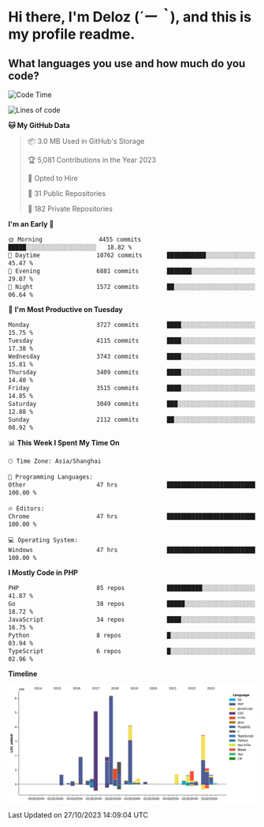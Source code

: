 # **Hi there, I'm Deloz (*´ー｀*), and this is my profile readme.**

## **What languages you use and how much do you code?**

<!--START_SECTION:waka-->
![Code Time](http://img.shields.io/badge/Code%20Time-2%2C663%20hrs%2029%20mins-blue)

![Lines of code](https://img.shields.io/badge/From%20Hello%20World%20I%27ve%20Written-32.3%20million%20lines%20of%20code-blue)

**🐱 My GitHub Data** 

> 📦 3.0 MB Used in GitHub's Storage 
 > 
> 🏆 5,081 Contributions in the Year 2023
 > 
> 💼 Opted to Hire
 > 
> 📜 31 Public Repositories 
 > 
> 🔑 182 Private Repositories 
 > 
**I'm an Early 🐤** 

```text
🌞 Morning                4455 commits        █████░░░░░░░░░░░░░░░░░░░░   18.82 % 
🌆 Daytime                10762 commits       ███████████░░░░░░░░░░░░░░   45.47 % 
🌃 Evening                6881 commits        ███████░░░░░░░░░░░░░░░░░░   29.07 % 
🌙 Night                  1572 commits        ██░░░░░░░░░░░░░░░░░░░░░░░   06.64 % 
```
📅 **I'm Most Productive on Tuesday** 

```text
Monday                   3727 commits        ████░░░░░░░░░░░░░░░░░░░░░   15.75 % 
Tuesday                  4115 commits        ████░░░░░░░░░░░░░░░░░░░░░   17.38 % 
Wednesday                3743 commits        ████░░░░░░░░░░░░░░░░░░░░░   15.81 % 
Thursday                 3409 commits        ████░░░░░░░░░░░░░░░░░░░░░   14.40 % 
Friday                   3515 commits        ████░░░░░░░░░░░░░░░░░░░░░   14.85 % 
Saturday                 3049 commits        ███░░░░░░░░░░░░░░░░░░░░░░   12.88 % 
Sunday                   2112 commits        ██░░░░░░░░░░░░░░░░░░░░░░░   08.92 % 
```


📊 **This Week I Spent My Time On** 

```text
🕑︎ Time Zone: Asia/Shanghai

💬 Programming Languages: 
Other                    47 hrs              █████████████████████████   100.00 % 

🔥 Editors: 
Chrome                   47 hrs              █████████████████████████   100.00 % 

💻 Operating System: 
Windows                  47 hrs              █████████████████████████   100.00 % 
```

**I Mostly Code in PHP** 

```text
PHP                      85 repos            ██████████░░░░░░░░░░░░░░░   41.87 % 
Go                       38 repos            █████░░░░░░░░░░░░░░░░░░░░   18.72 % 
JavaScript               34 repos            ████░░░░░░░░░░░░░░░░░░░░░   16.75 % 
Python                   8 repos             █░░░░░░░░░░░░░░░░░░░░░░░░   03.94 % 
TypeScript               6 repos             █░░░░░░░░░░░░░░░░░░░░░░░░   02.96 % 
```



**Timeline**

![Lines of Code chart](https://raw.githubusercontent.com/deloz/deloz/main/assets/bar_graph.png)


 Last Updated on 27/10/2023 14:09:04 UTC
<!--END_SECTION:waka-->
